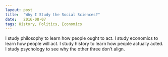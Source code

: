 ```yaml
---
layout:	post
title:	"Why I Study the Social Sciences?"
date:	2016-08-07
tags: History, Politics, Economics
---
```


I study philosophy to learn how people ought to act.
I study economics to learn how people will act.
I study history to learn how people actually acted.
I study psychology to see why the other three don’t align.  